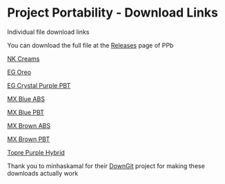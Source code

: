 # Project Portability - Download Links

Individual file download links

You can download the full file at the [Releases](https://github.com/SaturnXOffical/project-portability/releases) page of PPb

[NK Creams](https://minhaskamal.github.io/DownGit/#/home?url=https://github.com/SaturnXOffical/project-portability/tree/main/modifiable/nk-cream)

[EG Oreo](https://minhaskamal.github.io/DownGit/#/home?url=https://github.com/SaturnXOffical/project-portability/tree/main/modifiable/eg-oreo)

[EG Crystal Purple PBT](https://github.com/SaturnXOffical/project-portability/tree/main/modifiable/eg-crystal-purple)

[MX Blue ABS](https://minhaskamal.github.io/DownGit/#/home?url=https://github.com/SaturnXOffical/project-portability/tree/main/modifiable/mx-blue-abs)

[MX Blue PBT](https://minhaskamal.github.io/DownGit/#/home?url=https://github.com/SaturnXOffical/project-portability/tree/main/modifiable/mx-blue-pbt)

[MX Brown ABS](https://minhaskamal.github.io/DownGit/#/home?url=https://github.com/SaturnXOffical/project-portability/tree/main/modifiable/mx-brown-abs)

[MX Brown PBT](https://minhaskamal.github.io/DownGit/#/home?url=https://github.com/SaturnXOffical/project-portability/tree/main/modifiable/mx-brown-pbt)

[Topre Purple Hybrid](https://minhaskamal.github.io/DownGit/#/home?url=https://github.com/SaturnXOffical/project-portability/tree/main/modifiable/topre-purple-hybrid)



Thank you to minhaskamal for their [DownGit](https://minhaskamal.github.io/DownGit/#/home) project for making these downloads actually work
